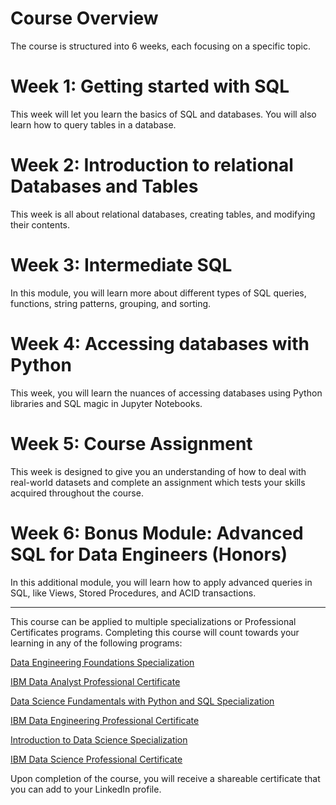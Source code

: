 Course Overview
===============

The course is structured into 6 weeks, each focusing on a specific topic. 
# Week 1: Getting started with SQL 

This week will let you learn the basics of SQL and databases. You will also learn how to query tables in a database. 
# Week 2: Introduction to relational Databases and Tables 

This week is all about relational databases, creating tables, and modifying their contents. 
# Week 3: Intermediate SQL 

In this module, you will learn more about different types of SQL queries, functions, string patterns, grouping, and sorting. 
# Week 4: Accessing databases with Python 

This week, you will learn the nuances of accessing databases using Python libraries and SQL magic in Jupyter Notebooks. 
# Week 5: Course Assignment 

This week is designed to give you an understanding of how to deal with real-world datasets and complete an assignment which tests your skills acquired throughout the course.  
# Week 6: Bonus Module: Advanced SQL for Data Engineers (Honors) 

In this additional module, you will learn how to apply advanced queries in SQL, like Views, Stored Procedures, and ACID transactions. 

---

This course can be applied to multiple specializations or Professional Certificates programs. Completing this course will count towards your learning in any of the following programs: 

[Data Engineering Foundations Specialization](https://www.coursera.org/specializations/data-engineering-foundations)

[IBM Data Analyst Professional Certificate](https://www.coursera.org/professional-certificates/ibm-data-analyst)

[Data Science Fundamentals with Python and SQL Specialization](https://www.coursera.org/specializations/data-science-fundamentals-python-sql)

[IBM Data Engineering Professional Certificate](https://www.coursera.org/professional-certificates/ibm-data-engineer)

[Introduction to Data Science Specialization](https://www.coursera.org/specializations/introduction-data-science)

[IBM Data Science Professional Certificate](https://www.coursera.org/professional-certificates/ibm-data-science)

Upon completion of the course, you will receive a shareable certificate that you can add to your LinkedIn profile. 